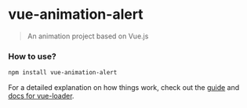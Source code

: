 # vue-animation-alert

> An animation project based on Vue.js


### How to use?
``` bash
npm install vue-animation-alert
```

For a detailed explanation on how things work, check out the [guide](http://vuejs-templates.github.io/webpack/) and [docs for vue-loader](http://vuejs.github.io/vue-loader).
